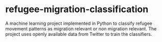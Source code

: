# refugee-migration-classification
A machine learning project implemented in Python to classify refugee movement patterns as migration relevant or non migration relevant. The project uses openly available data from Twitter to train the classifiers.
